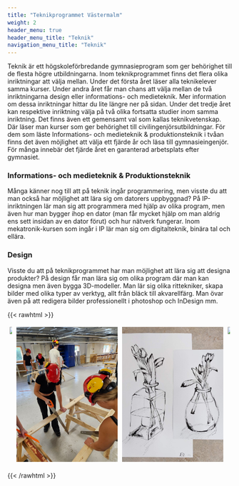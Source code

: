 ```yaml
---
title: "Teknikprogrammet Västermalm"
weight: 2
header_menu: true
header_menu_title: "Teknik"
navigation_menu_title: "Teknik"
---
```


Teknik är ett högskoleförbredande gymnasieprogram som ger behörighet till de flesta högre utbildningarna. Inom teknikprogrammet finns det flera olika inriktningar att välja mellan. Under det första året läser alla teknikelever samma kurser. Under andra året får man chans att välja mellan de två inriktningarna design eller informations- och medieteknik. Mer information om dessa inriktningar hittar du lite längre ner på sidan. Under det tredje året kan respektive inriktning välja på två olika fortsatta studier inom samma inriktning. Det finns även ett gemensamt val som kallas teknikvetenskap. Där läser man kurser som ger behörighet till civilingenjörsutbildningar. För dem som läste Informations- och medieteknik & produktionsteknik i tvåan finns det även möjlighet att välja ett fjärde år och läsa till gymnasieingenjör. För många innebär det fjärde året en garanterad arbetsplats efter gymnasiet.

### Informations- och medieteknik & Produktionsteknik

Många känner nog till att på teknik ingår programmering, men visste du att man också har möjlighet att lära sig om datorers uppbyggnad? På IP-inriktningen lär man sig att programmera med hjälp av olika program, men även hur man bygger ihop en dator (man får mycket hjälp om man aldrig ens sett insidan av en dator förut) och hur nätverk fungerar. Inom mekatronik-kursen som ingår i IP lär man sig om digitalteknik, binära tal och ellära. 

### Design

Visste du att på teknikprogrammet har man möjlighet att lära sig att designa produkter? På design får man lära sig om olika program där man kan designa men även bygga 3D-modeller. Man lär sig olika rittekniker, skapa bilder med olika typer av verktyg, allt från bläck till akvarellfärg. Man övar även på att redigera bilder professionellt i photoshop och InDesign mm.

{{< rawhtml >}}

<style>
    .row {
  display: flex;
}

.column {
  flex: 25%; 
  padding: 5px;
}
</style>

<div class="row">
  <div class="column">
    <img src="images/Designbild1.JPG" style="width:100%">
  </div>
  <div class="column">
    <img src="../../static/images/Designbild2.JPG" style="width:100%">
  </div>
   <div class="column">
    <img src="../../static/images/Designbild3.JPG" style="width:100%">
  </div>
    <div class="column">
    <img src="IMG_1445.JPG" style="width:100%"> 
  </div>
</div>

{{< /rawhtml >}}
  

